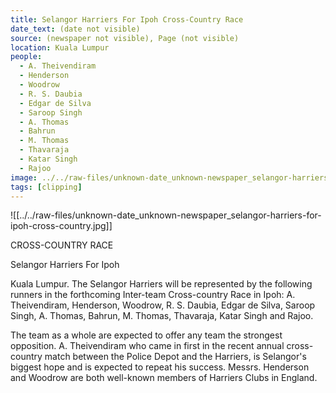 ```yaml
---
title: Selangor Harriers For Ipoh Cross-Country Race
date_text: (date not visible)
source: (newspaper not visible), Page (not visible)
location: Kuala Lumpur
people:
  - A. Theivendiram
  - Henderson
  - Woodrow
  - R. S. Daubia
  - Edgar de Silva
  - Saroop Singh
  - A. Thomas
  - Bahrun
  - M. Thomas
  - Thavaraja
  - Katar Singh
  - Rajoo
image: ../../raw-files/unknown-date_unknown-newspaper_selangor-harriers-for-ipoh-cross-country.jpg
tags: [clipping]
---
```

![[../../raw-files/unknown-date_unknown-newspaper_selangor-harriers-for-ipoh-cross-country.jpg]]

CROSS-COUNTRY RACE

Selangor Harriers For Ipoh

Kuala Lumpur.
The Selangor Harriers will be represented by the following runners in the forthcoming Inter-team Cross-country Race in Ipoh: A. Theivendiram, Henderson, Woodrow, R. S. Daubia, Edgar de Silva, Saroop Singh, A. Thomas, Bahrun, M. Thomas, Thavaraja, Katar Singh and Rajoo.

The team as a whole are expected to offer any team the strongest opposition. A. Theivendiram who came in first in the recent annual cross-country match between the Police Depot and the Harriers, is Selangor's biggest hope and is expected to repeat his success. Messrs. Henderson and Woodrow are both well-known members of Harriers Clubs in England.